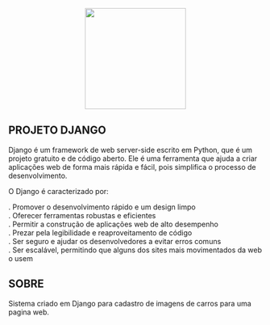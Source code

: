 <p align="center"><a href="https://docs.djangoproject.com/pt-br/5.1/" target="_blank"><img src="https://static-00.iconduck.com/assets.00/django-original-icon-2048x874-iws4p6y8.png" width="200"></a></p>

## PROJETO DJANGO

Django é um framework de web server-side escrito em Python, que é um projeto gratuito e de código aberto. Ele é uma ferramenta que ajuda a criar aplicações web de forma mais rápida e fácil, pois simplifica o processo de desenvolvimento.</br>
<p>O Django é caracterizado por:</p>
    . Promover o desenvolvimento rápido e um design limpo</br>
    . Oferecer ferramentas robustas e eficientes</br>
    . Permitir a construção de aplicações web de alto desempenho</br>
    . Prezar pela legibilidade e reaproveitamento de código</br>
    . Ser seguro e ajudar os desenvolvedores a evitar erros comuns </br>
    . Ser escalável, permitindo que alguns dos sites mais movimentados da web o usem</br>

## SOBRE

Sistema criado em Django para cadastro de imagens de carros para uma pagina web.
